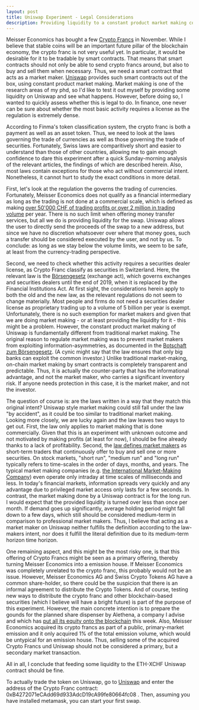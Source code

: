 ```yaml
---
layout: post
title: Uniswap Experiment - Legal Considerations
description: Providing liquidity to a constant product market making contract that trades Ether (ETH) against Crypto Francs (XCHF).
---
```

Meisser Economics has bought a few <a href="https://www.swisscryptotokens.ch/">Crypto Francs</a> in November. While I believe that stable coins will be an important future pillar of the blockchain economy, the crypto franc is not very useful yet. In particular, it would be desirable for it to be tradable by smart contracts. That means that smart contracts should not only be able to send crypto francs around, but also to buy and sell them when necessary. Thus, we need a smart contract that acts as a market maker. <a href="https://uniswap.io">Uniswap</a> provides such smart contracts out of the box, using constant product market making. Market making is one of the research areas of my phd, so I'd like to test it out myself by providing some liquidity on Uniswap and see what happens. However, before doing so, I wanted to quickly assess whether this is legal to do. In finance, one never can be sure about whether the most basic activity requires a license as the regulation is extremely dense.

According to Finma's token classification system, the crypto franc is both a payment as well as an asset token. Thus, we need to look at the laws governing the trade of currencies as well as those governing the trade of securities. Fortunately, Swiss laws are comparitively short and easier to understand than those of other countries, allowing me to gain enough confidence to dare this experiment after a quick Sunday-morning analysis of the relevant articles, the findings of which are described herein. Also, most laws contain exceptions for those who act without commercial intent. Nonetheless, it cannot hurt to study the exact conditions in more detail.

First, let's look at the regulation the governs the trading of currencies. Fortunately, Meisser Economics does not qualify as a financial intermediary as long as the trading is not done at a commercial scale, which is defined as making <a href="https://www.admin.ch/opc/de/classified-compilation/20152238/index.html#a7">over 50'000 CHF of trading profits or over 2 million in trading volume</a> per year. There is no such limit when offering money transfer services, but all we do is providing liquidity for the swap. Uniswap allows the user to directly send the proceeds of the swap to a new address, but since we have no discretion whatsoever over where that money goes, such a transfer should be considered executed by the user, and not by us. To conclude: as long as we stay below the volume limits, we seem to be safe, at least from the currency-trading perspective.

Second, we need to check whether this activity requires a securities dealer license, as Crypto Franc classify as securities in Switzerland. Here, the relevant law is the <a href="https://www.admin.ch/opc/de/classified-compilation/19950081/index.html">Börsengesetz</a> (exchange act), which governs exchanges and securities dealers until the end of 2019, when it is replaced by the Financial Institutions Act. At first sight, the considerations herein apply to both the old and the new law, as the relevant regulations do not seem to change materially. Most people and firms do not need a securities dealer license as proprietary trading up to a volume of 5 billion per year is exempt. Unfortunately, there is no such exemption for market makers and given that we are doing market making - or at least providing the liquidity for it - this might be a problem. However, the constant product market making of Uniswap is fundamentally different from traditional market making. The original reason to regulate market making was to prevent market makers from exploiting information-asymmetries, as documented in the <a href="https://www.amtsdruckschriften.bar.admin.ch/viewOrigDoc.do?id=10052587">Botschaft zum Börsengesetz</a>. (A cynic might say that the law ensures that only big banks can exploit the common investor.) Unlike traditional market-making, on-chain market making by smart contracts is completely transparent and predictable. Thus, it is actually the counter-party that has the informational advantage, and not the market maker, who carries a significant inventory risk. If anyone needs protection in this case, it is the market maker, and not the investor.

The question of course is: are the laws written in a way that they match this original intent? Uniswap style market making could still fall under the law "by accident", as it could be too similar to traditional market making. Looking more closely, we are lucky again and the law leaves two ways to get out. First, the law only applies to market making that is done  commercially. Given that this is an experiment with unknown outcome and not motivated by making profits (at least for now), I should be fine already thanks to a lack of profitability. Second, the <a href="https://www.admin.ch/opc/de/classified-compilation/19960659/index.html#a3">law defines market makers</a> as short-term traders that continuously offer to buy and sell one or more securities. On stock markets, "short run", "medium run" and "long run" typically refers to time-scales in the order of days, months, and years. The typical market making companies (e.g. <a href="https://www.imc.com"> the International Market-Making Company</a>) even operate only intraday at time scales of milliseconds and less. In today's financial markets, information spreads very quickly and any advantage due to privileged market access only lasts for a few seconds. In contrast, the market making done by a Uniswap contract is for the long run. I would expect that the provided liquidity is turned over less than once per month. If demand goes up significantly, average holding period might fall down to a few days, which still should be considered medium-term in comparison to professional market makers. Thus, I believe that acting as a market maker on Uniswap neither fulfills the definition according to the law-makers intent, nor does it fulfill the literal definition due to its medium-term horizon time horizon.

One remaining aspect, and this might be the most risky one, is that this offering of Crypto Francs might be seen as a primary offering, thereby turning Meisser Economics into a emission house. If Meisser Economics was completely unrelated to the crypto franc, this probably would not be an issue. However, Meisser Economics AG and Swiss Crypto Tokens AG have a common share-holder, so there could be the suspicion that there is an informal agreement to distribute the Crypto Tokens. And of course, testing new ways to distribute the crypto franc and other blockchain-based securities (which I believe will have a bright future) is part of the purpose of this experiment. However, the main concrete intention is to prepare the gounds for the planned share dispenser by Alethena, a company I advise and which has <a href="handelszeitung.ch/blogs/bits-coins/erste-firma-gibt-aktien-nur-noch-auf-der-blockchain-aus">put all its equity onto the blockchain</a> this week. Also, Meisser Economics acquired its crypto francs as part of a public, primary-market emission and it only acquired 1% of the total emission volume, which would be untypical for an emission house. Thus, selling some of the acquired Crypto Francs und Uniswap should not be considered a primary, but a secondary market transaction.

All in all, I conclude that feeding some liquidity to the ETH-XCHF Uniswap contract should be fine.

To actually trade the token on Uniswap, go to <a href="https://uniswap.exchange/swap">Uniswap</a> and enter the address of the Crypto Franc contract: 0xB4272071eCAdd69d933AdcD19cA99fe80664fc08 . Then, assuming you have installed metamask, you can start your first swap.
